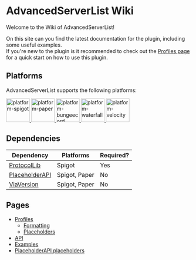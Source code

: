 # AdvancedServerList Wiki

Welcome to the Wiki of AdvancedServerList!

On this site can you find the latest documentation for the plugin, including some useful examples.  
If you're new to the plugin is it recommended to check out the [Profiles page](./profiles) for a quick start on how to use this plugin.

## Platforms

AdvancedServerList supports the following platforms:

<a href="https://www.spigotmc.org" target="_blank">
  <img src="https://cdn.jsdelivr.net/npm/@intergrav/devins-badges@2/assets/minimal/supported/spigot_vector.svg" width="64" alt="platform-spigot" title="Tested on Spigot">
</a>
<a href="https://papermc.io" target="_blank">
  <img src="https://cdn.jsdelivr.net/npm/@intergrav/devins-badges@2/assets/minimal/supported/paper_vector.svg" width="64" alt="platform-paper" title="Tested on Paper">
</a>
<a href="https://www.spigotmc.org" target="_blank">
  <img src="https://cdn.jsdelivr.net/npm/@intergrav/devins-badges@2/assets/minimal/supported/bungeecord_vector.svg" width="64" alt="platform-bungeecord" title="Tested on BungeeCord">
</a>
<a href="https://www.papermc.io" target="_blank">
  <img src="https://cdn.jsdelivr.net/npm/@intergrav/devins-badges@2/assets/minimal/supported/waterfall_vector.svg" width="64" alt="platform-waterfall" title="Tested on Waterfall">
</a>
<a href="https://velocitypowered.com" target="_blank">
  <img src="https://cdn.jsdelivr.net/npm/@intergrav/devins-badges@2/assets/minimal/supported/velocity_vector.svg" width="64" alt="platform-velocity" title="Tested on Velocity">
</a>

## Dependencies

| Dependency       | Platforms     | Required? |
|------------------|---------------|-----------|
| [ProtocolLib]    | Spigot        | Yes       |
| [PlaceholderAPI] | Spigot, Paper | No        |
| [ViaVersion]     | Spigot, Paper | No        |

## Pages

- [Profiles](./profiles)
    - [Formatting](./profiles/formatting)
    - [Placeholders](./profiles/placeholders)
- [API](./api)
- [Examples](./examples)
- [PlaceholderAPI placeholders](./placeholderapi.md)

[protocollib]: https://www.spigotmc.org/resources/1997/
[placeholderapi]: https://www.spigotmc.org/resources/6245/
[viaversion]: https://www.spigotmc.org/resources/19254/